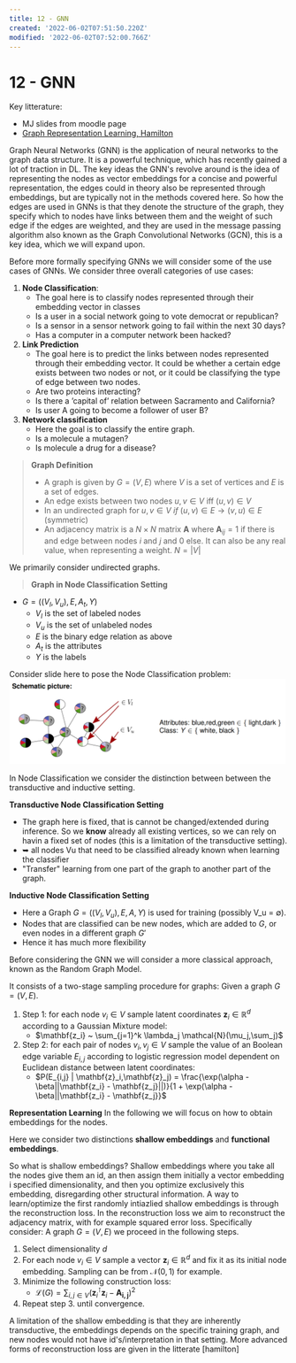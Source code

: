 ```yaml
---
title: 12 - GNN
created: '2022-06-02T07:51:50.220Z'
modified: '2022-06-02T07:52:00.766Z'
---
```


# 12 - GNN
Key litterature:
- MJ slides from moodle page
- [Graph Representation Learning, Hamilton](https://www.morganclaypool.com/doi/pdfplus/10.2200/S01045ED1V01Y202009AIM046?casa_token=tfO_fJZSzq4AAAAA:FTog3f3bZ6Cu91JsYmkN9Ytw0O3cmVSFB93iquBnbbOCItyf9_jJxFcwbJ9_Htc_5V-Tnk3lmqQp)

Graph Neural Networks (GNN) is the application of neural networks to the graph data structure. It is a powerful technique, which has recently gained a lot of traction in DL. The key ideas the GNN's revolve around is the idea of representing the nodes as vector embeddings for a concise and powerful representation, the edges could in theory also be represented through embeddings, but are typically not in the methods covered here. So how the edges are used in GNNs is that they denote the structure of the graph, they specify which to nodes have links between them and the weight of such edge if the edges are weighted, and they are used in the message passing algorithm also known as the Graph Convolutional Networks (GCN), this is a key idea, which we will expand upon. 

Before more formally specifying GNNs we will consider some of the use cases of GNNs. We consider three overall categories of use cases:
1. **Node Classification**: 
    - The goal here is to classify nodes represented through their embedding vector in classes
    - Is a user in a social network going to vote democrat or republican?
    - Is a sensor in a sensor network going to fail within the next 30 days?
    - Has a computer in a computer network been hacked?
2. **Link Prediction**
    - The goal here is to predict the links between nodes represented through their embedding vector. It could be whether a certain edge exists between two nodes or not, or it could be classifying the type of edge between two nodes.
    - Are two proteins interacting?
    - Is there a ’capital of’ relation between Sacramento and California?
    - Is user A going to become a follower of user B?
3. **Network classification**
    - Here the goal is to classify the entire graph.
    - Is a molecule a mutagen?
    - Is molecule a drug for a disease?

> **Graph Definition** 
>- A graph is given by $G=(V,E)$ where $V$ is a set of vertices and $E$ is a set of edges.
>- An edge exists between two nodes $u,v \in V$ iff $(u,v) \in V$ 
>- In an undirected graph for $u,v \in V \ if \ (u,v) \in E \rightarrow (v,u) \in E$ (symmetric)
>- An adjacency matrix is a $N\times N$ matrix $\textbf{A}$ where $\textbf{A}_{ij} = 1$ if there is and edge between nodes $i$ and $j$ and $0$ else. It can also be any real value, when representing a weight. $N = |V|$

We primarily consider undirected graphs.

> **Graph in Node Classification Setting**
- $G = ((V_l,V_u),E,A_t,Y)$
    - $V_l$ is the set of labeled nodes
    - $V_u$ is the set of unlabeled nodes
    - $E$ is the binary edge relation as above 
    - $A_t$ is the attributes 
    - $Y$ is the labels

Consider slide here to pose the Node Classification problem:
<img src="..\attachments\gnn_node_class.png" width="500px">

In Node Classification we consider the distinction between between the transductive and inductive setting.

**Transductive Node Classification Setting**
- The graph here is fixed, that is cannot be changed/extended during inference. So we **know** already all existing vertices, so we can rely on havin a fixed set of nodes (this is a limitation of the transductive setting).
- ➥ all nodes Vu that need to be classified already known when learning the classifier
- "Transfer" learning from one part of the graph to another part of the graph.

**Inductive Node Classification Setting**
- Here a Graph $G = ((V_l, V_u), E, A, Y)$ is used for training (possibly V_u = ∅).
- Nodes that are classified can be new nodes, which are added to $G$, or even nodes in a different graph $G'$
- Hence it has much more flexibility

Before considering the GNN we will consider a more classical approach, known as the Random Graph Model.

It consists of a two-stage sampling procedure for graphs: Given a graph $G=(V,E)$.

1. Step 1: for each node $v_i \in V$ sample latent coordinates $\mathbf{z}_i \in \mathbb{R}^d$ according to a Gaussian Mixture model:
    - $\mathbf{z_i} ~ \sum_{j=1}^k \lambda_j \mathcal{N}(\mu_j,\sum_j)$
1. Step 2: for each pair of nodes $v_i,v_j \in V$ sample the value of an Boolean edge variable $E_{i,j}$ according to logistic regression model dependent on Euclidean distance between latent coordinates: 
    - $P(E_{i,j} | \mathbf{z}_i,\mathbf{z}_j) = \frac{\exp(\alpha - \beta||\mathbf{z_i} - \mathbf{z_j}||)}{1 + \exp(\alpha - \beta||\mathbf{z_i} - \mathbf{z_j}}$

**Representation Learning**
In the following we will focus on how to obtain embeddings for the nodes. 

Here we consider two distinctions **shallow embeddings** and **functional embeddings**.

So what is shallow embeddings? Shallow embeddings where you take all the nodes give them an id, an then assign them initially a vector embedding i specified dimensionality, and then you optimize exclusively this embedding, disregarding other structural information. A way to learn/optimize the first randomly intiazlied shallow embeddings is through the reconstruction loss.
In the reconstruction loss we aim to reconstruct the adjacency matrix, with for example squared error loss. Specifically consider: A graph $G= (V,E)$ we proceed in the following steps.
1. Select dimensionality $d$
2. For each node $v_i \in V$ sample a vector $\mathbf{z}_i \in \mathbb{R}^d$ and fix it as its initial node embedding. Sampling can be from $\mathcal{N}(0,1)$ for example.
3. Minimize the following construction loss:
    - $\mathcal{L}(G) = \sum_{i,j \in V} (\mathbf{z}_i^\intercal \mathbf{z}_i - \mathbf{A_{i,j}})^2$
4. Repeat step 3. until convergence.

A limitation of the shallow embedding is that they are inherently transductive, the embeddings depends on the specific training graph, and new nodes would not have id's/interpretation in that setting. More advanced forms of reconstruction loss are given in the litterate [hamilton]

